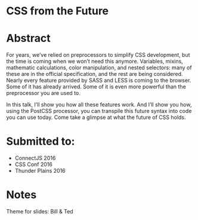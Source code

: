 # CSS from the Future

# Abstract
For years, we’ve relied on preprocessors to simplify CSS development, but the time is coming when we won’t need this anymore. Variables, mixins, mathematic calculations, color manipulation, and nested selectors: many of these are in the official specification, and the rest are being considered. Nearly every feature provided by SASS and LESS is coming to the browser. Some of it has already arrived. Some of it is even more powerful than the preprocessor you are used to.

In this talk, I’ll show you how all these features work. And I’ll show you how, using the PostCSS processor, you can transpile this future syntax into code you can use today. Come take a glimpse at what the future of CSS holds.


# Submitted to:
* ConnectJS 2016
* CSS Conf 2016
* Thunder Plains 2016


# Notes
Theme for slides: Bill & Ted

